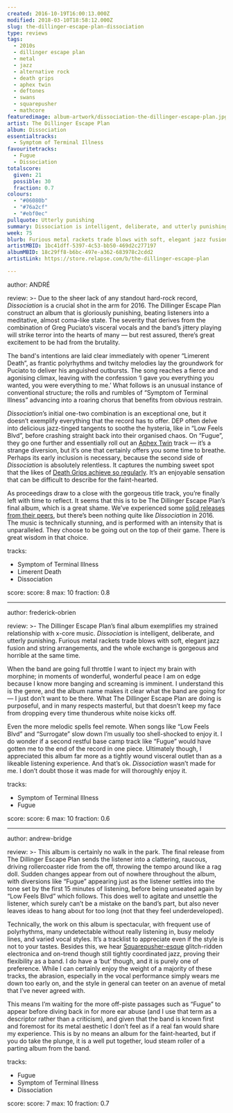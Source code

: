 ```yaml
---
created: 2016-10-19T16:00:13.000Z
modified: 2018-03-10T18:58:12.000Z
slug: the-dillinger-escape-plan-dissociation
type: reviews
tags:
  - 2010s
  - dillinger escape plan
  - metal
  - jazz
  - alternative rock
  - death grips
  - aphex twin
  - deftones
  - swans
  - squarepusher
  - mathcore
featuredimage: album-artwork/dissociation-the-dillinger-escape-plan.jpg
artist: The Dillinger Escape Plan
album: Dissociation
essentialtracks:
  - Symptom of Terminal Illness
favouritetracks:
  - Fugue
  - Dissociation
totalscore:
  given: 21
  possible: 30
  fraction: 0.7
colours:
  - "#06080b"
  - "#76a2cf"
  - "#ebf0ec"
pullquote: Utterly punishing
summary: Dissociation is intelligent, deliberate, and utterly punishing. Furious metal rackets trade blows with soft, elegant jazz fusion and string arrangements, and the whole exchange is gorgeous and horrible at the same time.
week: 75
blurb: Furious metal rackets trade blows with soft, elegant jazz fusion and string arrangements, and the whole exchange is gorgeous and horrible at the same time.
artistMBID: 1bc41dff-5397-4c53-bb50-469d2c277197
albumMBID: 18c29ff8-b6bc-497e-a362-683978c2cdd2
artistLink: https://store.relapse.com/b/the-dillinger-escape-plan

---
```


author: ANDRÉ

review: >-
  Due to the sheer lack of any standout hard-rock record, *Dissociation* is a crucial shot in the arm for 2016. The Dillinger Escape Plan construct an album that is gloriously punishing, beating listeners into a meditative, almost coma-like state. The severity that derives from the combination of Greg Puciato’s visceral vocals and the band’s jittery playing will strike terror into the hearts of many — but rest assured, there’s great excitement to be had from the brutality. 
  
  The band's intentions are laid clear immediately with opener “Limerent Death”, as frantic polyrhythms and twitchy melodies lay the groundwork for Puciato to deliver his anguished outbursts. The song reaches a fierce and agonising climax, leaving with the confession ‘I gave you everything you wanted, you were everything to me.’ What follows is an unusual instance of conventional structure; the rolls and rumbles of “Symptom of Terminal Illness” advancing into a roaring chorus that benefits from obvious restrain. 
  
  *Dissociation*’s initial one-two combination is an exceptional one, but it doesn’t exemplify everything that the record has to offer. DEP often delve into delicious jazz-tinged tangents to soothe the hysteria, like in “Low Feels Blvd”, before crashing straight back into their organised chaos. On “Fugue”, they go one further and essentially roll out an [Aphex Twin](/articles/cheetah-sees-aphex-twin-remain-in-style/) track — it’s a strange diversion, but it’s one that certainly offers you some time to breathe. Perhaps its early inclusion is necessary, because the second side of *Dissociation* is absolutely relentless. It captures the numbing sweet spot that the likes of [Death Grips achieve so regularly](/reviews/death-grips-the-powers-that-b/). It’s an enjoyable sensation that can be difficult to describe for the faint-hearted. 
  
  As proceedings draw to a close with the gorgeous title track, you’re finally left with time to reflect. It seems that this is to be The Dillinger Escape Plan’s final album, which is a great shame. We’ve experienced some [solid releases](/reviews/deftones-gore/) [from their peers](/reviews/swans-the-glowing-man/), but there’s been nothing quite like *Dissociation* in 2016. The music is technically stunning, and is performed with an intensity that is unparalleled. They choose to be going out on the top of their game. There is great wisdom in that choice.

tracks:
  - Symptom of Terminal Illness
  - ­Limerent Death
  - ­Dissociation

score:
  score: 8
  max: 10
  fraction: 0.8

---
author: frederick-obrien

review: >-
  The Dillinger Escape Plan’s final album exemplifies my strained relationship with x-core music. *Dissociation* is intelligent, deliberate, and utterly punishing. Furious metal rackets trade blows with soft, elegant jazz fusion and string arrangements, and the whole exchange is gorgeous and horrible at the same time. 
  
  When the band are going full throttle I want to inject my brain with morphine; in moments of wonderful, wonderful peace I am on edge because I know more banging and screaming is imminent. I understand this is the genre, and the album name makes it clear what the band are going for — I just don’t want to be there. What The Dillinger Escape Plan are doing is purposeful, and in many respects masterful, but that doesn’t keep my face from dropping every time thunderous white noise kicks off. 
  
  Even the more melodic spells feel remote. When songs like “Low Feels Blvd” and “Surrogate” slow down I’m usually too shell-shocked to enjoy it. I do wonder if a second restful base camp track like “Fugue” would have gotten me to the end of the record in one piece. Ultimately though, I appreciated this album far more as a tightly wound visceral outlet than as a likeable listening experience. And that’s ok. *Dissociation* wasn’t made for me. I don’t doubt those it was made for will thoroughly enjoy it.

tracks:
  - Symptom of Terminal Illness
  - ­Fugue

score:
  score: 6
  max: 10
  fraction: 0.6

---
author: andrew-bridge

review: >-
  This album is certainly no walk in the park. The final release from The Dillinger Escape Plan sends the listener into a clattering, raucous, driving rollercoaster ride from the off, throwing the tempo around like a rag doll. Sudden changes appear from out of nowhere throughout the album, with diversions like “Fugue” appearing just as the listener settles into the tone set by the first 15 minutes of listening, before being unseated again by “Low Feels Blvd” which follows. This does well to agitate and unsettle the listener, which surely can’t be a mistake on the band’s part, but also never leaves ideas to hang about for too long (not that they feel underdeveloped). 
  
  Technically, the work on this album is spectacular, with frequent use of polyrhythms, many undetectable without really listening in, busy melody lines, and varied vocal styles. It’s a tracklist to appreciate even if the style is not to your tastes. Besides this, we hear [Squarepusher-esque](/reviews/squarepusher-damogen-furies/) glitch-ridden electronica and on-trend though still tightly coordinated jazz, proving their flexibility as a band. I do have a ‘but’ though, and it is purely one of preference. While I can certainly enjoy the weight of a majority of these tracks, the abrasion, especially in the vocal performance simply wears me down too early on, and the style in general can teeter on an avenue of metal that I’ve never agreed with. 
  
  This means I’m waiting for the more off-piste passages such as “Fugue” to appear before diving back in for more ear abuse (and I use that term as a descriptor rather than a criticism), and given that the band is known first and foremost for its metal aesthetic I don’t feel as if a real fan would share my experience. This is by no means an album for the faint-hearted, but if you do take the plunge, it is a well put together, loud steam roller of a parting album from the band.

tracks:
  - Fugue
  - ­Symptom of Terminal Illness
  - ­Dissociation
  
score:
  score: 7
  max: 10
  fraction: 0.7
